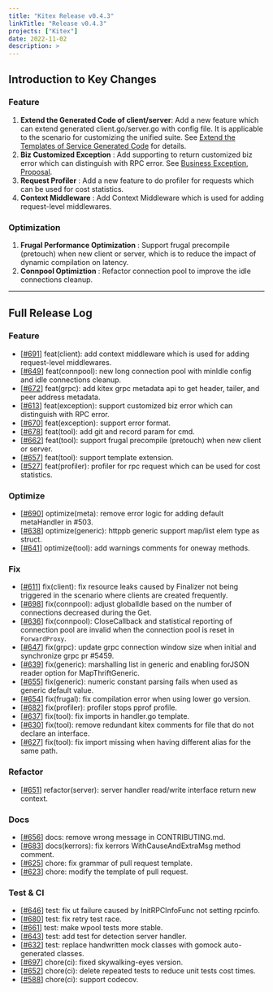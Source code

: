 ```yaml
---
title: "Kitex Release v0.4.3"
linkTitle: "Release v0.4.3"
projects: ["Kitex"]
date: 2022-11-02
description: >
---
```


## **Introduction to Key Changes**

### **Feature**

1. **Extend the Generated Code of client/server**: Add a new feature which can extend generated client.go/server.go with config file. It is applicable to the scenario for customizing the unified suite. See [Extend the Templates of Service Generated Code]([/docs/kitex/tutorials/code-gen/template_extension/]) for details.
2. **Biz Customized Exception** : Add supporting to return customized  biz error which can distinguish with RPC error. See [Business Exception](/docs/kitex/tutorials/basic-feature/bizstatuserr/), [Proposal](https://github.com/cloudwego/kitex/issues/511).
3. **Request Profiler** : Add a new feature to do profiler for requests which can be used for cost statistics.
4. **Context Middleware** : Add Context Middleware which is used for adding request-level middlewares.

### **Optimization**

1. **Frugal Performance Optimization** : Support frugal precompile (pretouch) when new client or server, which is to reduce the impact of dynamic compilation on latency.
2. **Connpool Optimiztion** : Refactor connection pool to improve the idle connections cleanup.

---

## **Full Release Log**

### Feature

* [[#691](https://github.com/cloudwego/kitex/pull/691)] feat(client): add context middleware which is used for adding request-level middlewares.
* [[#649](https://github.com/cloudwego/kitex/pull/649)] feat(connpool): new long connection pool with minIdle config and idle connections cleanup.
* [[#672](https://github.com/cloudwego/kitex/pull/672)] feat(grpc): add kitex grpc metadata api to get header, tailer, and peer address metadata.
* [[#613](https://github.com/cloudwego/kitex/pull/613)] feat(exception): support customized biz error which can distinguish with RPC error.
* [[#670](https://github.com/cloudwego/kitex/pull/670)] feat(exception): support error format.
* [[#678](https://github.com/cloudwego/kitex/pull/678)] feat(tool): add git and record param for cmd.
* [[#662](https://github.com/cloudwego/kitex/pull/662)] feat(tool): support frugal precompile (pretouch) when new client or server.
* [[#657](https://github.com/cloudwego/kitex/pull/657)] feat(tool): support template extension.
* [[#527](https://github.com/cloudwego/kitex/pull/527)] feat(profiler): profiler for rpc request which can be used for cost statistics.

### Optimize

* [[#690](https://github.com/cloudwego/kitex/pull/690)] optimize(meta): remove error logic for adding default metaHandler in #503.
* [[#638](https://github.com/cloudwego/kitex/pull/638)] optimize(generic): httppb generic support map/list elem type as struct.
* [[#641](https://github.com/cloudwego/kitex/pull/641)] optimize(tool): add warnings comments for oneway methods.

### Fix

* [[#611](https://github.com/cloudwego/kitex/pull/611)] fix(client): fix resource leaks caused by Finalizer not being triggered in the scenario where clients are created frequently.
* [[#698](https://github.com/cloudwego/kitex/pull/698)] fix(connpool): adjust globalIdle based on the number of connections decreased during the Get.
* [[#636](https://github.com/cloudwego/kitex/pull/636)] fix(connpool): CloseCallback and statistical reporting of connection pool are invalid when the connection pool is reset in `ForwardProxy`.
* [[#647](https://github.com/cloudwego/kitex/pull/647)] fix(grpc): update grpc connection window size when initial and synchronize grpc pr #5459.
* [[#639](https://github.com/cloudwego/kitex/pull/639)] fix(generic): marshalling list<byte> in generic and enabling forJSON reader option for MapThriftGeneric.
* [[#655](https://github.com/cloudwego/kitex/pull/655)] fix(generic): numeric constant parsing fails when used as generic default value.
* [[#654](https://github.com/cloudwego/kitex/pull/654)] fix(frugal): fix compilation error when using lower go version.
* [[#682](https://github.com/cloudwego/kitex/pull/682)] fix(profiler): profiler stops pprof profile.
* [[#637](https://github.com/cloudwego/kitex/pull/637)] fix(tool): fix imports in handler.go template.
* [[#630](https://github.com/cloudwego/kitex/pull/630)] fix(tool): remove redundant kitex comments for file that do not declare an interface.
* [[#627](https://github.com/cloudwego/kitex/pull/627)] fix(tool): fix import missing when having different alias for the same path.

### Refactor

* [[#651](https://github.com/cloudwego/kitex/pull/651)] refactor(server): server handler read/write interface return new context.

### Docs

* [[#656](https://github.com/cloudwego/kitex/pull/656)] docs: remove wrong message in CONTRIBUTING.md.
* [[#683](https://github.com/cloudwego/kitex/pull/683)] docs(kerrors): fix kerrors WithCauseAndExtraMsg method comment.
* [[#625](https://github.com/cloudwego/kitex/pull/625)] chore: fix grammar of pull request template.
* [[#623](https://github.com/cloudwego/kitex/pull/623)] chore: modify the template of pull request.

### Test & CI

* [[#646](https://github.com/cloudwego/kitex/pull/646)] test: fix ut failure caused by InitRPCInfoFunc not setting rpcinfo.
* [[#680](https://github.com/cloudwego/kitex/pull/680)] test: fix retry test race.
* [[#661](https://github.com/cloudwego/kitex/pull/661)] test: make wpool tests more stable.
* [[#643](https://github.com/cloudwego/kitex/pull/643)] test: add test for detection server handler.
* [[#632](https://github.com/cloudwego/kitex/pull/632)] test: replace handwritten mock classes with gomock auto-generated classes.
* [[#697](https://github.com/cloudwego/kitex/pull/697)] chore(ci): fixed skywalking-eyes version.
* [[#652](https://github.com/cloudwego/kitex/pull/652)] chore(ci): delete repeated tests to reduce unit tests cost times.
* [[#588](https://github.com/cloudwego/kitex/pull/588)] chore(ci): support codecov.

